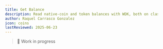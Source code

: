 ```yaml
---
title: Get Balance
description: Read native-coin and token balances with WDK, both on classic accounts and on ERC-4337 / TON account-abstraction wallets.
author: Raquel Carrasco Gonzalez
icon: coins
lastReviewed: 2025-06-23
---
```

> 🚧 Work in progress